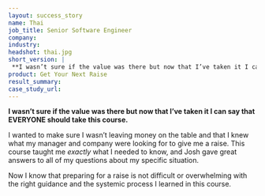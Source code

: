 ```yaml
---
layout: success_story
name: Thai
job_title: Senior Software Engineer
company: 
industry: 
headshot: thai.jpg
short_version: |
 **I wasn’t sure if the value was there but now that I’ve taken it I can say that EVERYONE should take this course.**
product: Get Your Next Raise
result_summary: 
case_study_url: 
---
```


**I wasn’t sure if the value was there but now that I’ve taken it I can say that EVERYONE should take this course.**

I wanted to make sure I wasn’t leaving money on the table and that I knew what my manager and company were looking for to give me a raise. This course taught me _exactly_ what I needed to know, and Josh gave great answers to all of my questions about my specific situation.

Now I know that preparing for a raise is not difficult or overwhelming with the right guidance and the systemic process I learned in this course.